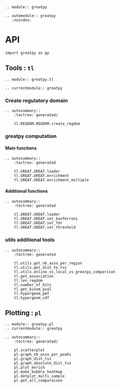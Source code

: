 ```{eval-rst}
.. module:: greatpy
```

```{eval-rst}
.. automodule:: greatpy
   :noindex:
```

# API

```
import greatpy as gp
```

## Tools : `tl`

```{eval-rst}
.. module:: greatpy.tl
```

```{eval-rst}
.. currentmodule:: greatpy
```

### Create regulatory domain

```{eval-rst}
.. autosummary::
    :toctree: generated/

    tl.REGDOM.REGDOM.create_regdom
```

### greatpy computation

#### Main functions 
```{eval-rst}
.. autosummary::
    :toctree: generated

    tl.GREAT.GREAT.loader
    tl.GREAT.GREAT.enrichment
    tl.GREAT.GREAT.enrichment_multiple
```

#### Additional functions
```{eval-rst}
.. autosummary::
    :toctree: generated

    tl.GREAT.GREAT.loader
    tl.GREAT.GREAT.set_bonferroni
    tl.GREAT.GREAT.set_fdr
    tl.GREAT.GREAT.set_threshold
```

### utils additional tools

```{eval-rst}
.. autosummary::
    :toctree: generated

    tl.utils.get_nb_asso_per_region
    tl.utils.get_dist_to_tss
    tl.utils.online_vs_local_vs_greatpy_comparison
    tl.get_association
    tl.len_regdom
    tl.number_of_hits
    tl.get_binom_pval
    tl.hypergeom_pmf
    tl.hypergeom_cdf
```

## Plotting : `pl`

```{eval-rst}
.. module:: greatpy.pl
.. currentmodule:: greatpy

.. autosummary::
    :toctree: generated/

    pl.scatterplot
    pl.graph_nb_asso_per_peaks
    pl.graph_dist_tss
    pl.graph_absolute_dist_tss
    pl.plot_enrich
    pl.make_bubble_heatmap
    pl.dotplot_multi_sample
    pl.get_all_comparaison
```

